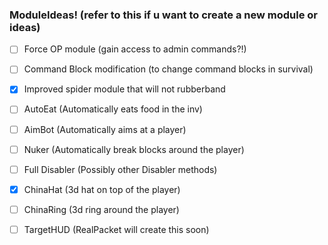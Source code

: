 ### ModuleIdeas! (refer to this if u want to create a new module or ideas)

- [ ] Force OP module (gain access to admin commands?!)
- [ ] Command Block modification (to change command blocks in survival)
- [x] Improved spider module that will not rubberband
- [ ] AutoEat (Automatically eats food in the inv)
- [ ] AimBot (Automatically aims at a player)
- [ ] Nuker (Automatically break blocks around the player)
- [ ] Full Disabler (Possibly other Disabler methods)
- [x] ChinaHat (3d hat on top of the player)
- [ ] ChinaRing (3d ring around the player)
- [ ] TargetHUD (RealPacket will create this soon)

